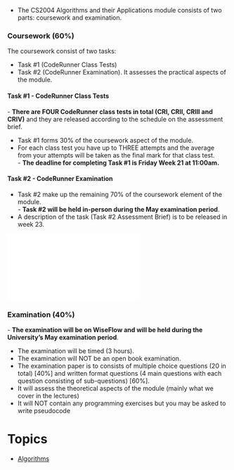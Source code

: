 
- The CS2004 Algorithms and their Applications module consists of two parts: coursework and examination.

### **Coursework (60%)**

The coursework consist of two tasks: 
- Task #1 (CodeRunner Class Tests)
- Task #2 (CodeRunner Examination). It assesses the practical aspects of the module.

#### **Task #1 - CodeRunner Class Tests** 

- **There are FOUR CodeRunner class tests in total (CRI, CRII, CRIII and CRIV)** and they are released according to the schedule on the assessment brief.  
- Task #1 forms 30% of the coursework aspect of the module.  
- For each class test you have up to THREE attempts and the average from your attempts will be taken as the final mark for that class test.  
- **The deadline for completing Task #1 is Friday Week 21 at 11:00am.**

#### **Task #2 - CodeRunner Examination**

- Task #2 make up the remaining 70% of the coursework element of the module.  
- **Task #2 will be held in-person during the May examination period**.  
- A description of the task (Task #2 Assessment Brief) is to be released in week 23.

![task 2](task2.pdf)

### **Examination (40%)**

- **The examination will be on WiseFlow and will be held during the University’s May examination period**.   
- The examination will be timed (3 hours).  
- The examination will NOT be an open book examination.  
- The examination paper is to consists of multiple choice questions (20 in total) [40%] and written format questions (4 main questions with each question consisting of sub-questions) [60%].  
- It will assess the theoretical aspects of the module (mainly what we cover in the lectures)  
- It will NOT contain any programming exercises but you may be asked to write pseudocode



# Topics

- [Algorithms](algorithms.md)